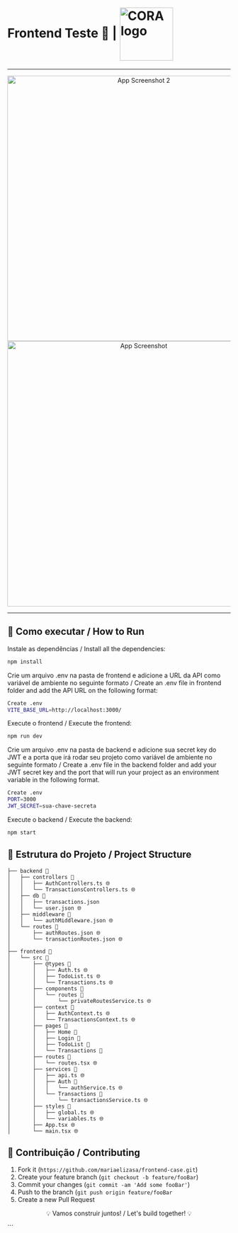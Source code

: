 # Frontend Teste 🌸 | <img src="https://www.mikweb.com.br/wp-content/themes/alpina_theme/images/logo-banco-cora.jpg" alt="CORA logo" width="120" align="center">

---

<p align="center">
  <img src="https://github.com/user-attachments/assets/fa8e53a9-a75b-4ffe-a282-30221b81f40d" alt="App Screenshot 2" width="600">
  <img src="https://github.com/user-attachments/assets/1773a14d-8056-4db7-a919-d606687563de" alt="App Screenshot" width="600">
</p>

---

## 🚀 Como executar / How to Run

Instale as dependências / Install all the dependencies:

```sh
npm install
```

Crie um arquivo .env na pasta de frontend e adicione a URL da API como variável de ambiente no seguinte formato / Create an .env file in frontend folder and add the API URL on the following format:

```sh
Create .env
VITE_BASE_URL=http://localhost:3000/
```

Execute o frontend / Execute the frontend:

```sh
npm run dev
```

Crie um arquivo .env na pasta de backend e adicione sua secret key do JWT e a porta que irá rodar seu projeto como variável de ambiente no seguinte formato / Create a .env file in the backend folder and add your JWT secret key and the port that will run your project as an environment variable in the following format.

```sh
Create .env
PORT=3000
JWT_SECRET=sua-chave-secreta
```

Execute o backend / Execute the backend:

```sh
npm start
```

## 📁 Estrutura do Projeto / Project Structure

```
├── backend 📁
│   ├── controllers 📁
│   │   ├── AuthControllers.ts 🌐
│   │   └── TransactionsControllers.ts 🌐
│   ├── db 📁
│   │   ├── transactions.json
│   │   └── user.json 🌐
│   ├── middleware 📁
│   │   └── authMiddleware.json 🌐
│   └── routes 📁
│       ├── authRoutes.json 🌐
│       └── transactionRoutes.json 🌐
│
├── frontend 📁
│   └── src 📁
│       ├── @types 📁          
│       │   ├── Auth.ts 🌐
│       │   ├── TodoList.ts 🌐
│       │   └── Transactions.ts 🌐
│       ├── components 📁
│       │   └── routes 📁
│       │       └── privateRoutesService.ts 🌐
│       ├── context 📁
│       │   ├── AuthContext.ts 🌐
│       │   └── TransactionsContext.ts 🌐
│       ├── pages 📁
│       │   ├── Home 📁
│       │   ├── Login 📁
│       │   ├── TodoList 📁
│       │   └── Transactions 📁
│       ├── routes 📁
│       │   └── routes.tsx 🌐
│       ├── services 📁
│       │   ├── api.ts 🌐       
│       │   ├── Auth 📁
│       │   │   └── authService.ts 🌐
│       │   └── Transactions 📁
│       │       └── transactionsService.ts 🌐
│       ├── styles 📁
│       │   ├── global.ts 🌐
│       │   └── variables.ts 🌐
│       ├── App.tsx 🌐
│       └── main.tsx 🌐
```

## 🌟 Contribuição / Contributing

1. Fork it (`https://github.com/mariaelizasa/frontend-case.git`)
2. Create your feature branch (`git checkout -b feature/fooBar`)
3. Commit your changes (`git commit -am 'Add some fooBar'`)
4. Push to the branch (`git push origin feature/fooBar`
5. Create a new Pull Request

<p align="center">💡 Vamos construir juntos! / Let's build together! 💡</p> ```
